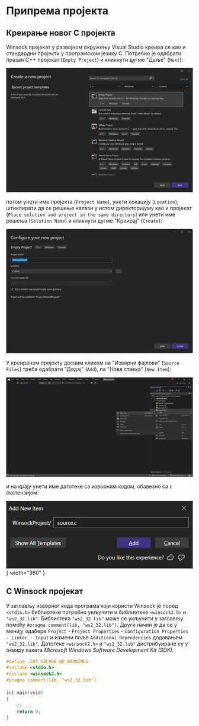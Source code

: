 # Припрема пројекта

## Креирање новог C пројекта

Winsock пројекат у развојном окружењу Visual Studio креира се као и стандардни
пројекти у програмском језику C. Потребно је одабрати празан C++ пројекат
(`Empty Project`) и кликнути дугме "Даље" (`Next`):

![пројекат 0](images/idesetup0.png)

потом унети име пројекта (`Project Name`), унети локацију (`Location`),
штиклирати да се решење налази у истом директоријуму као и пројекат
(`Place solution and project in the same directory`) или унети име решења
(`Solution Name`) и кликнути дугме "Креирај" (`Create`):

![пројекат 1](images/idesetup1.png)

У креираном пројекту десним кликом на "Изворни фајлови" (`Source Files`) треба
одабрати "Додај" (`Add`), па "Нова ставка" (`New Item`):

![пројекат 2](images/idesetup2.png)

и на крају унети име датотеке са изворним кодом, обавезно са `c` екстензијом:

![пројекат 3](images/idesetup3.png){ width="360" }

## C Winsock пројекат

У заглављу изворног кода програма који користи Winsock је поред `<stdio.h>`
библиотеке потребно укључити и библиотеке `<winsock2.h>` и `"ws2_32.lib"`.
Библиотека `"ws2_32.lib"` може се укључити у заглављу помоћу
`#pragma comment(lib, "ws2_32.lib")`. Други начин је да се у менију одабере
`Project` - `Project Properties` - `Configuration Properties - Linker - Input`
и измени поље `Additional Dependencies` додавањем `"ws2_32.lib"`. Датотеке
`<winsock2.h>` и `"ws2_32.lib"` дистрибуиране су у оквиру пакета
*Microsoft Windows Software Development Kit (SDK)*.

``` c
#define _CRT_SECURE_NO_WARNINGS
#include <stdio.h>
#include <winsock2.h>
#pragma comment(lib, "ws2_32.lib")

int main(void)
{
    // ...
    return 0;
}
```

